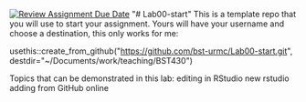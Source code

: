 [![Review Assignment Due Date](https://classroom.github.com/assets/deadline-readme-button-22041afd0340ce965d47ae6ef1cefeee28c7c493a6346c4f15d667ab976d596c.svg)](https://classroom.github.com/a/-G4-E6te)
"# Lab00-start" 
This is a template repo that you will use to start your assignment.
Yours will have your username and choose a destination, this only works for me:

 usethis::create_from_github("https://github.com/bst-urmc/Lab00-start.git", destdir="~/Documents/work/teaching/BST430")
 
Topics that can be demonstrated in this lab:
editing in RStudio
new rstudio 
adding from GitHub online
